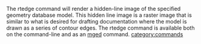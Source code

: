 The rtedge command will render a hidden-line image of the specified
geometry database model. This hidden line image is a raster image that
is similar to what is desired for drafting documentation where the model
is drawn as a series of contour edges. The rtedge command is available
both on the command-line and as an [mged](Mged.md) command.
[category:commands](category:commands.md)
